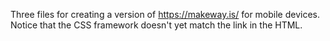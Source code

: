 
Three files for creating a version of https://makeway.is/ for mobile devices.
Notice that the CSS framework doesn't yet match the link in the HTML.
